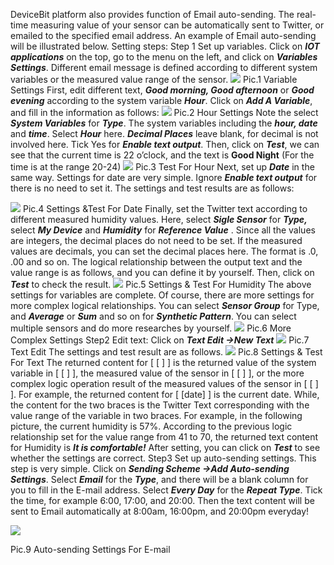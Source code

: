 DeviceBit platform also provides function of Email auto-sending. The real-time measuring value of your sensor can be automatically sent to Twitter, or emailed to the specified email address. An example of Email auto-sending will be illustrated below. 
Setting steps:
Step 1 Set up variables. Click on _**IOT applications**_ on the top, go to the menu on the left, and click on _**Variables Settings**_. Different email message is defined according to different system variables or the measured value range of the sensor.
![](https://leweidoc.oss-cn-hangzhou.aliyuncs.com/lewei50/img/devicebitmanual-xj-20180930-37.jpg)
Pic.1 Variable Settings
First, edit different text, _**Good morning, Good afternoon**_ or _**Good evening**_ according to the system variable _**Hour**_. Click on _**Add A Variable**_, and fill in the information as follows:
![](https://leweidoc.oss-cn-hangzhou.aliyuncs.com/lewei50/img/devicebitmanual-xj-20180930-38.jpg)
Pic.2 Hour Settings
Note the select ***System Variables*** for ***Type***. The system variables including the ***hour, date*** and _**time**_. Select _**Hour**_ here. _**Decimal Places**_ leave blank, for decimal is not involved here. Tick Yes for _**Enable text  output**_. Then, click on _**Test**_, we can see that the current time is 22 o’clock, and the text is **Good Night** (For the time is at the range 20-24)
![](https://leweidoc.oss-cn-hangzhou.aliyuncs.com/lewei50/img/devicebitmanual-xj-20180930-39.jpg)
Pic.3 Test For Hour
Next, set up _**Date**_ in the same way. Settings for date are very simple. Ignore _**Enable text output**_ for there is no need to set it. The settings and test results are as follows:

![](https://leweidoc.oss-cn-hangzhou.aliyuncs.com/lewei50/img/devicebitmanual-xj-20180930-40.jpg)
Pic.4 Settings &Test For Date
Finally, set the Twitter text according to different measured humidity values. Here, select _**Sigle Sensor**_ for _**Type,**_ select _**My Device**_ and _**Humidity**_ for _**Reference Value**_ . Since all the values are integers, the decimal places do not need to be set. If the measured values are decimals, you can set the decimal places here. The format is .0, .00 and so on. The logical relationship between the output text and the value range is as follows, and you can define it by yourself. Then, click on _**Test**_ to check the result.
![](https://leweidoc.oss-cn-hangzhou.aliyuncs.com/lewei50/img/devicebitmanual-xj-20180930-41.jpg)
Pic.5 Settings & Test For Humidity
The above settings for variables are complete. Of course, there are more settings for more complex logical relationships. You can select _**Sensor Group**_ for Type, and _**Average**_ or _**Sum**_ and so on for _**Synthetic Pattern**_. You can select multiple sensors and do more researches by yourself.
![](https://leweidoc.oss-cn-hangzhou.aliyuncs.com/lewei50/img/devicebitmanual-xj-20180930-42.jpg)
Pic.6 More Complex Settings
Step2 Edit text: Click on ***Text Edit -&gt;New Text***
![](https://leweidoc.oss-cn-hangzhou.aliyuncs.com/lewei50/img/devicebitmanual-xj-20180930-43.jpg)
Pic.7 Text Edit
The settings and test result are as follows.
![](https://leweidoc.oss-cn-hangzhou.aliyuncs.com/lewei50/img/devicebitmanual-xj-20180930-44.jpg)
Pic.8 Settings & Test For Text
The returned content for \[ \[ \] \] is the returned value of the system variable in \[ \[ \] \], the measured value of the sensor in \[ \[ \] \], or the more complex logic operation result of the measured values of the sensor in \[ \[ \] \]. For example, the returned content for \[ \[date\] \] is the current date. While, the content for the two braces is the Twitter Text corresponding with the value range of the variable in two braces. For example, in the following picture, the current humidity is 57%. According to the previous logic relationship set for the value range from 41 to 70, the returned text content for Humidity is _**It is comfortable!**_ After setting, you can click on _**Test**_ to see whether the settings are correct. 
Step3 Set up auto-sending settings. This step is very simple. Click on _**Sending Scheme -&gt;Add Auto-sending Settings**_. Select _**Email**_ for the _**Type**_, and there will be a blank column for you to fill in the E-mail address. Select _**Every Day**_ for the _**Repeat Type**_. Tick the time, for example 6:00, 17:00, and 20:00. Then the text content will be sent to Email automatically at 8:00am, 16:00pm, and 20:00pm everyday!

![](https://leweidoc.oss-cn-hangzhou.aliyuncs.com/lewei50/img/devicebitmanual-xj-20180930-45.jpg)


Pic.9 Auto-sending Settings For E-mail

[35]: https://leweidoc.oss-cn-hangzhou.aliyuncs.com/lewei50/img/devicebitmanual-xj-20180930-35.jpg
[36]: https://leweidoc.oss-cn-hangzhou.aliyuncs.com/lewei50/img/devicebitmanual-xj-20180930-36.jpg
[37]: https://leweidoc.oss-cn-hangzhou.aliyuncs.com/lewei50/img/devicebitmanual-xj-20180930-37.jpg
[38]: https://leweidoc.oss-cn-hangzhou.aliyuncs.com/lewei50/img/devicebitmanual-xj-20180930-38.jpg
[39]: https://leweidoc.oss-cn-hangzhou.aliyuncs.com/lewei50/img/devicebitmanual-xj-20180930-39.jpg
[40]: https://leweidoc.oss-cn-hangzhou.aliyuncs.com/lewei50/img/devicebitmanual-xj-20180930-40.jpg
[41]: https://leweidoc.oss-cn-hangzhou.aliyuncs.com/lewei50/img/devicebitmanual-xj-20180930-41.jpg
[42]: https://leweidoc.oss-cn-hangzhou.aliyuncs.com/lewei50/img/devicebitmanual-xj-20180930-42.jpg

[43]: https://leweidoc.oss-cn-hangzhou.aliyuncs.com/lewei50/img/devicebitmanual-xj-20180930-43.jpg
[44]: https://leweidoc.oss-cn-hangzhou.aliyuncs.com/lewei50/img/devicebitmanual-xj-20180930-44.jpg
[45]: https://leweidoc.oss-cn-hangzhou.aliyuncs.com/lewei50/img/devicebitmanual-xj-20180930-45.jpg
